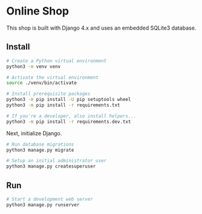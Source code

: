 # Online Shop

This shop is built with Django 4.x and uses an embedded SQLite3 database.

## Install

```bash
# Create a Python virtual environment
python3 -m venv venv

# Activate the virtual environment
source ./venv/bin/activate

# Install prerequisite packages
python3 -m pip install -U pip setuptools wheel
python3 -m pip install -r requirements.txt

# If you're a developer, also install helpers...
python3 -m pip install -r requirements.dev.txt
```

Next, initialize Django.

```bash
# Run database migrations
python3 manage.py migrate

# Setup an initial administrator user
python3 manage.py createsuperuser
```

## Run

```bash
# Start a development web server
python3 manage.py runserver
```

